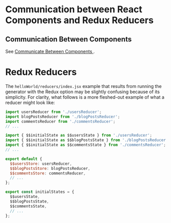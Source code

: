 # Communication between React Components and Redux Reducers

## Communication Between Components

See [Communicate Between Components
](https://web.archive.org/web/20160527122908/https://facebook.github.io/react/tips/communicate-between-components.html).

# Redux Reducers

The `helloWorld/reducers/index.jsx` example that results from running the generator with the Redux option may be slightly confusing because of its simplicity. For clarity, what follows is a more fleshed-out example of what a reducer might look like:

```javascript
import usersReducer from './usersReducer';
import blogPostsReducer from './blogPostsReducer';
import commentsReducer from './commentsReducer';
// ...

import { $$initialState as $$usersState } from './usersReducer';
import { $$initialState as $$blogPostsState } from './blogPostsReducer';
import { $$initialState as $$commentsState } from './commentsReducer';
// ...

export default {
  $$usersStore: usersReducer,
  $$blogPostsStore: blogPostsReducer,
  $$commentsStore: commentsReducer,
  // ...
};

export const initialStates = {
  $$usersState,
  $$blogPostsState,
  $$commentsState,
  // ...
};
```
